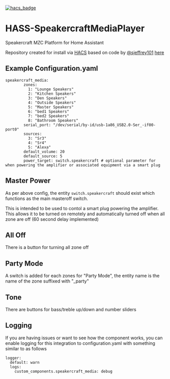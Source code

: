 [![hacs_badge](https://img.shields.io/badge/HACS-Custom-41BDF5.svg)](https://github.com/mattsaxon/HASS-SpeakercraftMediaPlayer)
# HASS-SpeakercraftMediaPlayer

Speakercraft MZC Platform for Home Assistant

Repository created for install via [HACS](https://hacs.xyz/docs/setup/download) based on code by [@sjeffrey101](https://github.com/sjeffrey101) [here](https://github.com/sjeffrey101/homeassistant_speakercraft/tree/main/old%20ha%20component/custom_components/speakercraft_media)


## Example Configuration.yaml

```
speakercraft_media:
        zones: 
          1: "Lounge Speakers"
          2: "Kitchen Speakers"
          3: "Den Speakers"
          4: "Outside Speakers"
          5: "Master Speakers"
          6: "bed1 Speakers"
          7: "bed2 Speakers"
          8: "Bathroom Speakers"
        serial_port: "/dev/serial/by-id/usb-1a86_USB2.0-Ser_-if00-port0"
        sources:
          3: "Sr3"
          4: "Sr4"
          5: "Alexa"
        default_volume: 20
        default_source: 5
        power_target: switch.speakercraft # optional parameter for when powering the amplifier or associated equipment via a smart plug
```

## Master Power
As per above config, the entity ```switch.speakercraft``` should exist which functions as the main masteroff switch.

This is intended to be used to contol a smart plug powering the amplifier. This allows it to be turned on remotely and automatically turned off when all zone are off (60 second delay implemented)

## All Off
There is a button for turning all zone off

## Party Mode
A switch is added for each zones for "Party Mode", the entity name is the name of the zone suffixed with "_party"

## Tone
There are buttons for bass/treble up/down and number sliders

## Logging

If you are having issues or want to see how the component works, you can enable logging for this integration to configuration.yaml with something similar to as follows

```
logger:
  default: warn
  logs:
    custom_components.speakercraft_media: debug
```
